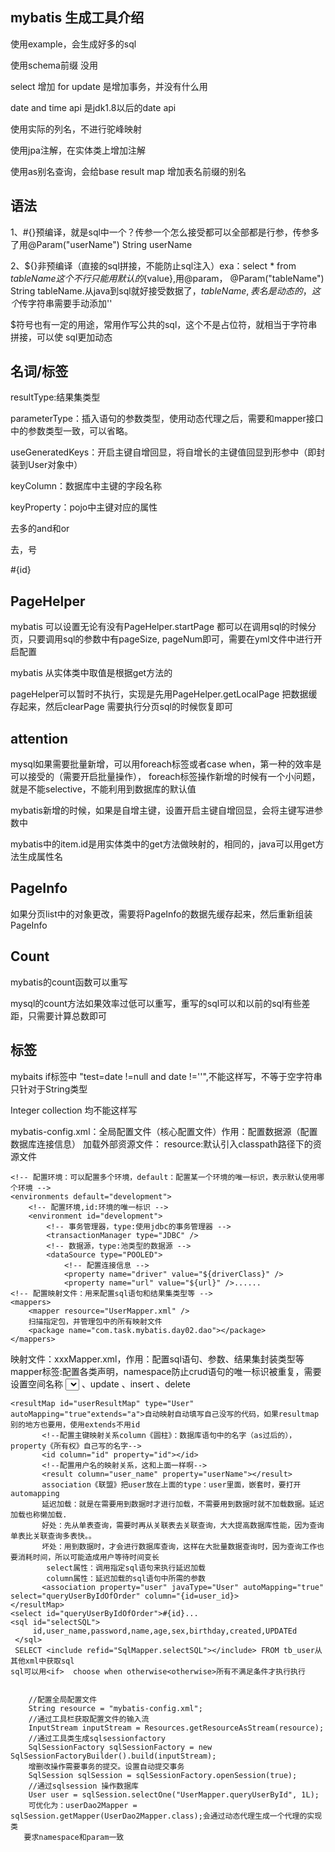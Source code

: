 ## mybatis 生成工具介绍

使用example，会生成好多的sql

使用schema前缀 没用

select 增加 for update 是增加事务，并没有什么用

date and time api 是jdk1.8以后的date api

使用实际的列名，不进行驼峰映射

使用jpa注解，在实体类上增加注解

使用as别名查询，会给base result map 增加表名前缀的别名

## 语法

1、#{}预编译，就是sql中一个？传参一个怎么接受都可以全部都是行参，传参多了用@Param("userName") String userName

2、${}非预编译（直接的sql拼接，不能防止sql注入）exa：select * from ${tableName}这个不行只能用默认的${value},用@param， @Param("tableName") String
tableName.从java到sql就好接受数据了，${tableName},表名是动态的，这个$传字符串需要手动添加''

$符号也有一定的用途，常用作写公共的sql，这个不是占位符，就相当于字符串拼接，可以使 sql更加动态

## 名词/标签

resultType:结果集类型

parameterType：插入语句的参数类型，使用动态代理之后，需要和mapper接口中的参数类型一致，可以省略。

useGeneratedKeys：开启主键自增回显，将自增长的主键值回显到形参中（即封装到User对象中）

keyColumn：数据库中主键的字段名称

keyProperty：pojo中主键对应的属性

<where>去多的and和or

<set>去，号

<foreach collection="ids" item="id" separator="," open="("    close=")">#{id}</foreach>

## PageHelper

mybatis 可以设置无论有没有PageHelper.startPage 都可以在调用sql的时候分页，只要调用sql的参数中有pageSize, pageNum即可，需要在yml文件中进行开启配置

mybatis 从实体类中取值是根据get方法的

pageHelper可以暂时不执行，实现是先用PageHelper.getLocalPage 把数据缓存起来，然后clearPage 需要执行分页sql的时候恢复即可

## attention

mysql如果需要批量新增，可以用foreach标签或者case when，第一种的效率是可以接受的（需要开启批量操作）， foreach标签操作新增的时候有一个小问题，就是不能selective，不能利用到数据库的默认值

mybatis新增的时候，如果是自增主键，设置开启主键自增回显，会将主键写进参数中

mybatis中的item.id是用实体类中的get方法做映射的，相同的，java可以用get方法生成属性名

## PageInfo

如果分页list中的对象更改，需要将PageInfo的数据先缓存起来，然后重新组装PageInfo

## Count

mybatis的count函数可以重写

mysql的count方法如果效率过低可以重写，重写的sql可以和以前的sql有些差距，只需要计算总数即可

## 标签

mybaits if标签中 "test=date !=null and date !=''",不能这样写，不等于空字符串只针对于String类型

Integer collection 均不能这样写



mybatis-config.xml：全局配置文件（核心配置文件）作用：配置数据源（配置数据库连接信息）
<configuration>
加载外部资源文件： resource:默认引入classpath路径下的资源文件
<properties resource="jdbc.properties"></properties>
<settings>
<!--开启驼峰命名规则：不用as，相当于去掉数据库中的名字的下划线，如果不想用这个，用resultmap-->
<setting name="mapUnderscoreToCamelCase" value="true"/>
<!--配置延时加载，需要的时候再去查，修改idea默认select：settings java “tostring”去掉勾-->
<setting name="lazyLoadingEnabled" value="true"/>
</settings>
<!--配置别名:地址缩短，相当于数据库中的别名就是as-->
<typeAliases>
<typeAlias type="com.task.mybatis.pojo.User" alias="User"></typeAlias>
<!--所有实体都在这里面找，找到后直接用类名替换全路径-->
<package name="com.task.mybatis.pojo"></package>
</typeAliases>

    <!-- 配置环境：可以配置多个环境，default：配置某一个环境的唯一标识，表示默认使用哪个环境 -->
    <environments default="development">
        <!-- 配置环境,id:环境的唯一标识 -->
        <environment id="development">
            <!-- 事务管理器，type:使用jdbc的事务管理器 -->
            <transactionManager type="JDBC" />
            <!-- 数据源，type:池类型的数据源 -->
            <dataSource type="POOLED">
                <!-- 配置连接信息 -->
                <property name="driver" value="${driverClass}" />
                <property name="url" value="${url}" />......
    <!-- 配置映射文件：用来配置sql语句和结果集类型等 -->
    <mappers>
        <mapper resource="UserMapper.xml" />
        扫描指定包，并管理包中的所有映射文件
        <package name="com.task.mybatis.day02.dao"></package>
    </mappers>
</configuration>


映射文件：xxxMapper.xml，作用：配置sql语句、参数、结果集封装类型等
mapper标签:配置各类声明，namespace防止crud语句的唯一标识被重复，需要设置空间名称
<mapper namespace="UserDaoMapper">
<select id="queryUserById" resultType="com.task.mybatis.pojo.User">全局缩短名字后可直接用User，也可以引用自定义的resultmap id
select * ,user_name as userName from tb_user where id=#{id};sql可以分开写
</select> 、update 、insert 、delete

  	<resultMap id="userResultMap" type="User" autoMapping="true"extends="a">自动映射自动填写自己没写的代码，如果resultmap别的地方也要用，使用extends不用id
           <!--配置主键映射关系column《圆柱》：数据库语句中的名字（as过后的），property《所有权》自己写的名字-->
           <id column="id" property="id"></id>
           <!--配置用户名的映射关系，这和上面一样啊-->
           <result column="user_name" property="userName"></result>
           association《联盟》把user放在上面的type：user里面，嵌套时，要打开automapping
           延迟加载：就是在需要用到数据时才进行加载，不需要用到数据时就不加载数据。延迟加载也称懒加载.
           好处：先从单表查询，需要时再从关联表去关联查询，大大提高数据库性能，因为查询单表比关联查询多表快。。
           坏处：用到数据时，才会进行数据库查询，这样在大批量数据查询时，因为查询工作也要消耗时间，所以可能造成用户等待时间变长
            select属性：调用指定sql语句来执行延迟加载
            column属性：延迟加载的sql语句中所需的参数
           <association property="user" javaType="User" autoMapping="true" select="queryUserByIdOfOrder" column="{id=user_id}>
    </resultMap>
    <select id="queryUserByIdOfOrder">#{id}...
    <sql id="selectSQL">
         id,user_name,password,name,age,sex,birthday,created,UPDATEd
     </sql>
     SELECT <include refid="SqlMapper.selectSQL"></include> FROM tb_user从其他xml中获取sql
    sql可以用<if>  choose when otherwise<otherwise>所有不满足条件才执行执行


        //配置全局配置文件
        String resource = "mybatis-config.xml";
        //通过工具栏获取配置文件的输入流
        InputStream inputStream = Resources.getResourceAsStream(resource);
        //通过工具类生成sqlsessionfactory
        SqlSessionFactory sqlSessionFactory = new SqlSessionFactoryBuilder().build(inputStream);
        增删改操作需要事务的提交。设置自动提交事务
        SqlSession sqlSession = sqlSessionFactory.openSession(true);
        //通过sqlsession 操作数据库
        User user = sqlSession.selectOne("UserMapper.queryUserById", 1L);
        可优化为：userDao2Mapper = sqlSession.getMapper(UserDao2Mapper.class);会通过动态代理生成一个代理的实现类
       要求namespace和param一致






